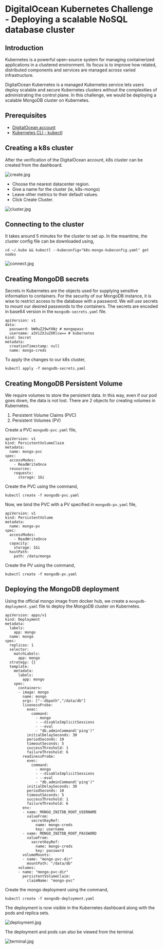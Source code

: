 # DigitalOcean Kubernetes Challenge - Deploying a scalable NoSQL database cluster
## Introduction
Kubernetes is a powerful open-source system for managing containerized applications in a clustered environment. Its focus is to improve how related, distributed components and services are managed across varied infrastructure.

DigitalOcean Kubernetes is a managed Kubernetes service lets users deploy scalable and secure Kubernetes clusters without the complexities of administrating the control plane. In this challenge, we would be deploying a scalable MongoDB cluster on Kubernetes.

## Prerequisites
- [DigitalOcean account](https://cloud.digitalocean.com/)
- [Kubernetes CLI - kubectl](https://kubernetes.io/docs/tasks/tools/#kubectl)

## Creating a k8s cluster
After the verification of the DigitalOcean account, k8s cluster can be created from the dashboard.

![create.jpg](images/create.jpg)

- Choose the nearest datacenter region.
- Give a name for the cluster (ie, k8s-mongo)
- Leave other metrics to their default values.
- Click Create Cluster.

![cluster.jpg](images/cluster.jpg)

## Connecting to the cluster
It takes around 5 minutes for the cluster to set up. In the meantime, the cluster config file can be downloaded using,
```
cd ~/.kube && kubectl --kubeconfig="k8s-mongo-kubeconfig.yaml" get nodes
```

![connect.jpg](images/connect.jpg)

## Creating MongoDB secrets
Secrets in Kubernetes are the objects used for supplying sensitive information to containers. For the security of our MongoDB instance, it is wise to restrict access to the database with a password. We will use secrets to mount our desired passwords to the containers. The secrets are encoded in base64 version in the `mongodb-secrets.yaml` file.
```
apiVersion: v1
data:
  password: bW9uZ29wYXNz # mongopass
  username: a3ViZXJuZXRlcw== # kubernetes
kind: Secret
metadata:
  creationTimestamp: null
  name: mongo-creds
```

To apply the changes to our k8s cluster,
```
kubectl apply -f mongodb-secrets.yaml
```

## Creating MongoDB Persistent Volume
We require volumes to store the persistent data. In this way, even if our pod goes down, the data is not lost. There are 2 objects for creating volumes in Kubernetes.
1. Persistent Volume Claims (PVC)
2. Persistent Volumes (PV)

Create a PVC `mongodb-pvc.yaml` file,
```
apiVersion: v1
kind: PersistentVolumeClaim
metadata:
  name: mongo-pvc
spec:
  accessModes:
    - ReadWriteOnce 
  resources:
    requests:
      storage: 1Gi
```

Create the PVC using the command,
```
kubectl create -f mongodb-pvc.yaml
```

Now, we bind the PVC with a PV specified in `mongodb-pv.yaml` file,
```
apiVersion: v1
kind: PersistentVolume
metadata:
  name: mongo-pv
spec:
  accessModes:
    - ReadWriteOnce
  capacity:
    storage: 1Gi
  hostPath:
    path: /data/mongo
```

Create the PV using the command,
```
kubectl create -f mongodb-pv.yaml
```

## Deploying the MongoDB deployment
Using the official mongo image from docker hub, we create a `mongodb-deployment.yaml` file to deploy the MongoDB cluster on Kubernetes.
```
apiVersion: apps/v1
kind: Deployment
metadata:
  labels:
    app: mongo
  name: mongo
spec:
  replicas: 1
  selector:
    matchLabels:
      app: mongo
  strategy: {}
  template:
    metadata:
      labels:
        app: mongo
    spec:
      containers:
      - image: mongo
        name: mongo
        args: ["--dbpath","/data/db"]
        livenessProbe:
          exec:
            command:
              - mongo
              - --disableImplicitSessions
              - --eval
              - "db.adminCommand('ping')"
          initialDelaySeconds: 30
          periodSeconds: 10
          timeoutSeconds: 5
          successThreshold: 1
          failureThreshold: 6
        readinessProbe:
          exec:
            command:
              - mongo
              - --disableImplicitSessions
              - --eval
              - "db.adminCommand('ping')"
          initialDelaySeconds: 30
          periodSeconds: 10
          timeoutSeconds: 5
          successThreshold: 1
          failureThreshold: 6
        env:
        - name: MONGO_INITDB_ROOT_USERNAME
          valueFrom:
            secretKeyRef:
              name: mongo-creds
              key: username
        - name: MONGO_INITDB_ROOT_PASSWORD
          valueFrom:
            secretKeyRef:
              name: mongo-creds
              key: password
        volumeMounts:
        - name: "mongo-pvc-dir"
          mountPath: "/data/db"
      volumes:
      - name: "mongo-pvc-dir"
        persistentVolumeClaim:
          claimName: "mongo-pvc"
```

Create the mongo deployment using the command,
```
kubectl create -f mongodb-deployment.yaml
```

The deployment is now visible in the Kubernetes dashboard along with the pods and replica sets.

![deployment.jpg](images/deployment.jpg)

The deployment and pods can also be viewed from the terminal.

![terminal.jpg](images/terminal.jpg)

